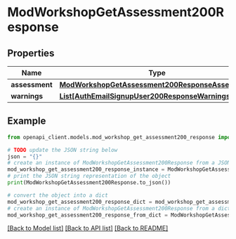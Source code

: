 # ModWorkshopGetAssessment200Response


## Properties

Name | Type | Description | Notes
------------ | ------------- | ------------- | -------------
**assessment** | [**ModWorkshopGetAssessment200ResponseAssessment**](ModWorkshopGetAssessment200ResponseAssessment.md) |  | 
**warnings** | [**List[AuthEmailSignupUser200ResponseWarningsInner]**](AuthEmailSignupUser200ResponseWarningsInner.md) |  | [optional] 

## Example

```python
from openapi_client.models.mod_workshop_get_assessment200_response import ModWorkshopGetAssessment200Response

# TODO update the JSON string below
json = "{}"
# create an instance of ModWorkshopGetAssessment200Response from a JSON string
mod_workshop_get_assessment200_response_instance = ModWorkshopGetAssessment200Response.from_json(json)
# print the JSON string representation of the object
print(ModWorkshopGetAssessment200Response.to_json())

# convert the object into a dict
mod_workshop_get_assessment200_response_dict = mod_workshop_get_assessment200_response_instance.to_dict()
# create an instance of ModWorkshopGetAssessment200Response from a dict
mod_workshop_get_assessment200_response_from_dict = ModWorkshopGetAssessment200Response.from_dict(mod_workshop_get_assessment200_response_dict)
```
[[Back to Model list]](../README.md#documentation-for-models) [[Back to API list]](../README.md#documentation-for-api-endpoints) [[Back to README]](../README.md)


